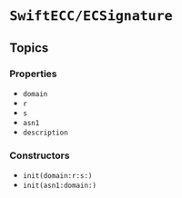 # ``SwiftECC/ECSignature``

## Topics

### Properties

- ``domain``
- ``r``
- ``s``
- ``asn1``
- ``description``

### Constructors

- ``init(domain:r:s:)``
- ``init(asn1:domain:)``
